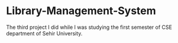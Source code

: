# Library-Management-System
The third project I did while I was studying the first semester of CSE department of Sehir University.
